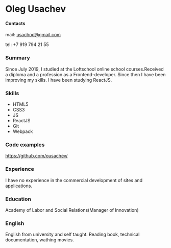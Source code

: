 # Oleg Usachev

#### Contacts

mail: usachod@gmail.com

tel: +7 919 794 21 55

### Summary

Since July 2019, I studied at the Loftschool online school courses.Received a diploma and a profession as a Frontend-developer.
Since then I have been improving my skills. I have been studying ReactJS.

### Skills

- HTML5
- CSS3
- JS
- ReactJS
- Git
- Webpack

### Code examples

https://github.com/ousachev/

### Experience

I have no experience in the commercial development of sites and applications.

### Education

Academy of Labor and Social Relations(Manager of Innovation)

### English

English from university and self taught. Reading book, technical documentation, wathing movies.
